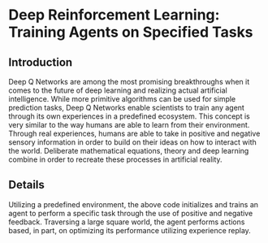 # Deep Reinforcement Learning: Training Agents on Specified Tasks
## Introduction
Deep Q Networks are among the most promising breakthroughs when it comes to the future of deep learning and realizing actual artificial intelligence.  While more primitive algorithms can be used for simple prediction tasks, Deep Q Networks enable scientists to train any agent through its own experiences in a predefined ecosystem.  This concept is very similar to the way humans are able to learn from their environment.  Through real experiences, humans are able to take in positive and negative sensory information in order to build on their ideas on how to interact with the world.  Deliberate mathematical equations, theory and deep learning combine in order to recreate these processes in artificial reality.

## Details
Utilizing a predefined environment, the above code initializes and trains an agent to perform a specific task through the use of positive and negative feedback.  Traversing a large square world, the agent performs actions based, in part, on optimizing its performance utilizing experience replay.  
